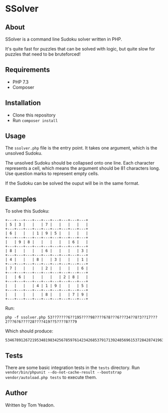 # SSolver

## About

SSolver is a command line Sudoku solver written in PHP.

It's quite fast for puzzles that can be solved with logic, but quite slow for puzzles that need to be bruteforced!

## Requirements

* PHP 7.3
* Composer

## Installation

* Clone this repository
* Run `composer install`

## Usage

The `ssolver.php` file is the entry point. It takes one argument, which is the unsolved Sudoku.

The unsolved Sudoku should be collapsed onto one line. Each character represents a cell, which means the argument should be 81 characters long. Use question marks to represent empty cells.
	
If the Sudoku can be solved the ouput will be in the same format.

## Examples

To solve this Sudoku:

	+---+---+---+---+---+---+---+---+---+
	| 5 | 3 |   |   | 7 |   |   |   |   |
	+---+---+---+---+---+---+---+---+---+
	| 6 |   |   | 1 | 9 | 5 |   |   |   |
	+---+---+---+---+---+---+---+---+---+
	|   | 9 | 8 |   |   |   |   | 6 |   |
	+---+---+---+---+---+---+---+---+---+
	| 8 |   |   |   | 6 |   |   |   | 3 |
	+---+---+---+---+---+---+---+---+---+
	| 4 |   |   | 8 |   | 3 |   |   | 1 |
	+---+---+---+---+---+---+---+---+---+
	| 7 |   |   |   | 2 |   |   |   | 6 |
	+---+---+---+---+---+---+---+---+---+
	|   | 6 |   |   |   |   | 2 | 8 |   |
	+---+---+---+---+---+---+---+---+---+
	|   |   |   | 4 | 1 | 9 |   |   | 5 |
	+---+---+---+---+---+---+---+---+---+
	|   |   |   |   | 8 |   |   | 7 | 9 |
	+---+---+---+---+---+---+---+---+---+
	
Run:

	php -f ssolver.php 53??7????6??195????98????6?8???6???34??8?3??17???2???6?6????28????419??5????8??79

Which should produce:

	534678912672195348198342567859761423426853791713924856961537284287419635345286179

## Tests

There are some basic integration tests in the `tests` directory. Run `vendor/bin/phpunit --do-not-cache-result --bootstrap vendor/autoload.php tests` to execute them.

## Author

Written by Tom Yeadon.
